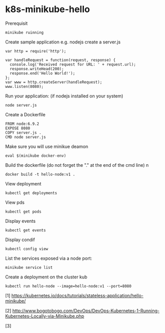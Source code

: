 # k8s-minikube-hello


Prerequisit

    minikube ruinning
  

Create sample application e.g. nodejs create a server.js

    var http = require('http');

    var handleRequest = function(request, response) {
      console.log('Received request for URL: ' + request.url);
      response.writeHead(200);
      response.end('Hello World!');
    };
    var www = http.createServer(handleRequest);
    www.listen(8080);


Run your application: (if nodejs installed on your system)

    node server.js


Create a Dockerfile

    FROM node:6.9.2
    EXPOSE 8080
    COPY server.js .
    CMD node server.js

Make sure you will use minikue deamon

    eval $(minikube docker-env)
    
    
Build the dockerfile (do not forget the "." at the end of the cmd line) n

    docker build -t hello-node:v1 .
    
   View deployment
   
    kubectl get deployments
   
   View pds
   
    kubectl get pods
   
   Display events
   
    kubectl get events
   
   Display condif
   
    kubectl config view
    
    
    
    
   
List the services exposed via a node port: 

    minikube service list

Create a deployment on the cluster kub

    kubectl run hello-node --image=hello-node:v1 --port=8080





[1] https://kubernetes.io/docs/tutorials/stateless-application/hello-minikube/

[2] http://www.bogotobogo.com/DevOps/DevOps-Kubernetes-1-Running-Kubernetes-Locally-via-Minikube.php

[3]

